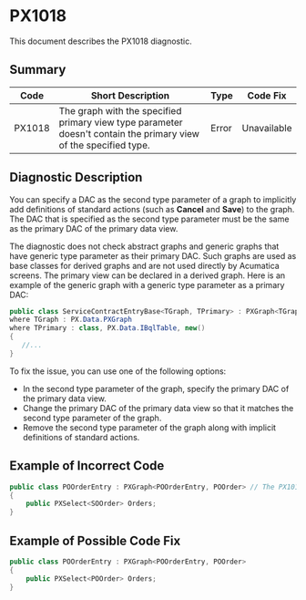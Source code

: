 # PX1018
This document describes the PX1018 diagnostic.

## Summary

| Code   | Short Description                                                                                                | Type  | Code Fix    | 
| ------ | ---------------------------------------------------------------------------------------------------------------- | ----- | ----------- | 
| PX1018 | The graph with the specified primary view type parameter doesn't contain the primary view of the specified type. | Error | Unavailable |

## Diagnostic Description
You can specify a DAC as the second type parameter of a graph to implicitly add definitions of standard actions (such as **Cancel** and **Save**) to the graph. The DAC that is specified as the second type parameter must be the same as the primary DAC of the primary data view.

The diagnostic does not check abstract graphs and generic graphs that have generic type parameter as their primary DAC. Such graphs are used as base classes for derived graphs and are not used directly by Acumatica screens. The primary view can be declared in a derived graph. Here is an example of the generic graph with a generic type parameter as a primary DAC:
 ```C#
 public class ServiceContractEntryBase<TGraph, TPrimary> : PXGraph<TGraph, TPrimary>
 where TGraph : PX.Data.PXGraph
 where TPrimary : class, PX.Data.IBqlTable, new()
 {
    //...
 }
 ```

To fix the issue, you can use one of the following options:
 - In the second type parameter of the graph, specify the primary DAC of the primary data view.
 - Change the primary DAC of the primary data view so that it matches the second type parameter of the graph.
 - Remove the second type parameter of the graph along with implicit definitions of standard actions.

## Example of Incorrect Code

```C#
public class POOrderEntry : PXGraph<POOrderEntry, POOrder> // The PX1018 error is displayed for this line.
{
    public PXSelect<SOOrder> Orders;
}
```

## Example of Possible Code Fix

```C#
public class POOrderEntry : PXGraph<POOrderEntry, POOrder>
{
    public PXSelect<POOrder> Orders;
}
```